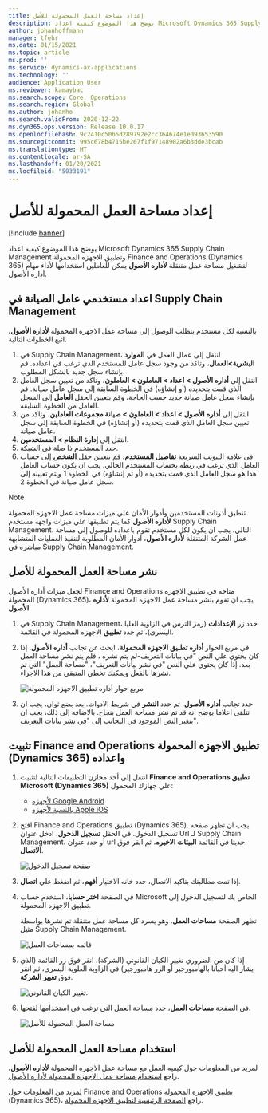 ```yaml
---
title: إعداد مساحة العمل المحمولة للأصل
description: يوضح هذا الموضوع كيفيه اعداد Microsoft Dynamics 365 Supply Chain ManagementFinance and Operations وتطبيق الاجهزه المحمولة (Dynamics 365) لتشغيل مساحة عمل متنقلة لأداره الأصول يمكن للعاملين استخدامها لأداء مهام أداره الأصول.
author: johanhoffmann
manager: tfehr
ms.date: 01/15/2021
ms.topic: article
ms.prod: ''
ms.service: dynamics-ax-applications
ms.technology: ''
audience: Application User
ms.reviewer: kamaybac
ms.search.scope: Core, Operations
ms.search.region: Global
ms.author: johanho
ms.search.validFrom: 2020-12-22
ms.dyn365.ops.version: Release 10.0.17
ms.openlocfilehash: 9c2410c50b5d289792e2cc364674e1e093653590
ms.sourcegitcommit: 995c678b4715be267f1f97148902a6b3dde3bcab
ms.translationtype: HT
ms.contentlocale: ar-SA
ms.lasthandoff: 01/20/2021
ms.locfileid: "5033191"
---
```

# <a name="set-up-the-asset-management-mobile-workspace"></a>إعداد مساحة العمل المحمولة للأصل

[!include [banner](../includes/banner.md)]

يوضح هذا الموضوع كيفيه اعداد Microsoft Dynamics 365 Supply Chain Management وتطبيق الاجهزه المحمولة Finance and Operations (Dynamics 365) لتشغيل مساحة عمل متنقلة **لأداره الأصول** يمكن للعاملين استخدامها لأداء مهام أداره الأصول.

## <a name="set-up-maintenance-worker-users-in-supply-chain-management"></a>اعداد مستخدمي عامل الصيانة في Supply Chain Management

بالنسبة لكل مستخدم يتطلب الوصول إلى مساحة عمل الاجهزه المحمولة **لأداره الأصول**، اتبع الخطوات التالية.

1. في Supply Chain Management، انتقل إلى عمال العمل في **الموارد البشرية\>العمال**، وتاكد من وجود سجل عامل للمستخدم الذي ترغب في اعداده. قم بإنشاء سجل جديد بالشكل المطلوب.
1. انتقل إلى **أداره الأصول \> اعداد \> العاملون \> العاملون**، وتاكد من تعيين سجل العامل الذي قمت بتحديده (أو إنشاؤه) في الخطوة السابقة إلى سجل عامل صيانة. قم بإنشاء سجل عامل صيانة جديد حسب الحاجة، وقم بتعيين الحقل **العامل** إلى السجل العامل من الخطوة السابقة.
1. انتقل إلى **أداره الأصول \> اعداد \> العاملون \> صيانة مجموعات العاملين**، وتاكد من تعيين سجل العامل الذي قمت بتحديده (أو إنشاؤه) في الخطوة السابقة إلى سجل عامل صيانة.
1. انتقل إلى **إدارة النظام \> المستخدمين**.
1. حدد المستخدم ذا صلة في الشبكة.
1. في علامة التبويب السريعة **تفاصيل المستخدم**، قم بتعيين حقل **الشخص** إلى حساب العامل الذي ترغب في ربطه بحساب المستخدم الحالي. يجب ان يكون حساب العامل هذا هو سجل العامل الذي قمت بتحديده (أو تم إنشاؤه) في الخطوة 1 ويتم تعيينه إلى سجل عامل صيانة في الخطوة 2.

> [!NOTE]
> تنطبق أذونات المستخدمين وأدوار الأمان علي ميزات مساحة عمل الاجهزه المحمولة **لأداره الأصول** كما يتم تطبيقها علي ميزات واجهه مستخدم Supply Chain Management. التالي، يجب ان يكون لكل مستخدم تقوم باعداده للوصول إلى مساحة عمل الشركة المتنقلة **لأداره الأصول**، ادوار الأمان المطلوبة لتنفيذ العمليات المتشابهة مباشره في Supply Chain Management.

## <a name="publish-the-asset-management-mobile-workspace"></a>نشر مساحة العمل المحمولة للأصل

لجعل ميزات أداره الأصول Finance and Operations متاحه في تطبيق الاجهزه المحمولة (Dynamics 365)، يجب ان تقوم بنشر مساحة عمل الاجهزه المحمولة **لأداره الأصول**.

1. في Supply Chain Management، حدد زر **الإعدادات** (رمز الترس في الزاوية العليا اليسرى)، ثم حدد **تطبيق** الاجهزه المحمولة في القائمة.
1. في مربع الحوار **أداره تطبيق الاجهزه المحمولة**، ابحث عن تجانب **أداره الأصول**. إذا كان يحتوي علي النص "في بيانات التعريف-لم يتم نشره ، فلم يتم نشر مساحة العمل بعد. إذا كان يحتوي علي النص "في نشر بيانات التعريف"، "مساحة العمل" التي تم نشرها بالفعل ويمكنك تخطي المتبقي من هذا الاجراء.

    ![مربع حوار أداره تطبيق الاجهزه المحمولة](media/mobile-workspaces.png "مربع حوار أداره تطبيق الاجهزه المحمولة")

1. حدد تجانب **أداره الأصول**، ثم حدد **النشر** في شريط الادوات. بعد بضع ثوان، يجب ان تتلقي اعلاما يوضح انه قد تم نشر مساحة العمل بنجاح. بالاضافه إلى ذلك، يجب ان يتغير النص الموجود في التجانب إلى "في نشر بيانات التعريف".

## <a name="install-and-set-up-the-finance-and-operations-dynamics-365-mobile-app"></a>تثبيت Finance and Operations تطبيق الاجهزه المحمولة (Dynamics 365) واعداده

1. انتقل إلى أحد مخازن التطبيقات التالية لتثبيت **Finance and Operations تطبيق Microsoft (Dynamics 365)** علي جهازك المحمول:

    - [لأجهزه Google Android](https://go.microsoft.com/fwlink/?linkid=850662)
    - [بالنسبة لأجهزه Apple iOS](https://go.microsoft.com/fwlink/?linkid=850663)

1. افتح Finance and Operations تطبيق (Dynamics 365). يجب ان تظهر صفحه تسجيل الدخول. في الحقل **تسجيل الدخول**، ادخل عنوان Url لـ Supply Chain Management، أو حدد عنوان url حديثا في القائمة **البيئات الاخيره**، ثم انقر فوق **الاتصال**.

    ![صفحة تسجيل الدخول](media/mobile-app-sign-in.png "صفحة تسجيل الدخول")

1. إذا تمت مطالبتك بتاكيد الاتصال، حدد خانه الاختيار **أفهم**، ثم اضغط علي **اتصال**.
1. في الصفحة **اختر حسابا**، استخدم حساب Microsoft الخاص بك لتسجيل الدخول إلى تطبيق الاجهزه المحمولة.

    تظهر الصفحة **مساحات العمل‬**. وهو يسرد كل مساحة عمل متنقلة تم نشرها بواسطة مثيل Supply Chain Management.

    ![قائمه بمساحات العمل](media/mobile-app-workspaces.png "قائمه بمساحات العمل")

1. إذا كان من الضروري تغيير الكيان القانوني (الشركة)، انقر فوق زر القائمة (الذي يشار اليه أحيانا بالهامبورجير أو الزر هامبورجير) في الزاوية العلوية اليسرى، ثم انقر فوق **تغيير الشركة**.

    ![تغيير الكيان القانوني.](media/mobile-app-change-comp.png "تغيير الكيان القانوني.")

1. في الصفحة **مساحات العمل**، حدد مساحة العمل التي ترغب في استخدامها لفتحها.

    ![مساحة العمل المحمولة للأصل](media/mobile-app-asset-workspace.png "مساحة العمل المحمولة للأصل")

## <a name="work-with-the-asset-management-mobile-workspace"></a>استخدام مساحة العمل المحمولة للأصل

لمزيد من المعلومات حول كيفيه العمل مع مساحة عمل الاجهزه المحمولة **لأداره الأصول**، راجع [استخدام مساحة عمل الاجهزه المحمولة لأداره الأصول](asset-management-mobile-workspace.md).

لمزيد من المعلومات حول Finance and Operations تطبيق الاجهزه المحمولة (Dynamics 365)، راجع [الصفحة الرئيسية لتطبيق الاجهزه المحمولة](../../fin-ops-core/dev-itpro/mobile-apps/Mobile-app-home-page.md).
